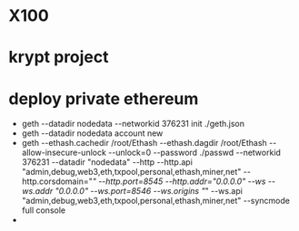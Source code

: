 # X100
# krypt project
# deploy private ethereum
- geth --datadir nodedata --networkid 376231 init ./geth.json
- geth --datadir nodedata account new
- geth  --ethash.cachedir /root/Ethash --ethash.dagdir /root/Ethash --allow-insecure-unlock  --unlock=0  --password  ./passwd  --networkid  376231  --datadir  "nodedata"  --http --http.api "admin,debug,web3,eth,txpool,personal,ethash,miner,net" --http.corsdomain="*" --http.port=8545 --http.addr="0.0.0.0"  --ws --ws.addr "0.0.0.0" --ws.port=8546 --ws.origins "*" --ws.api "admin,debug,web3,eth,txpool,personal,ethash,miner,net" --syncmode full console
- 